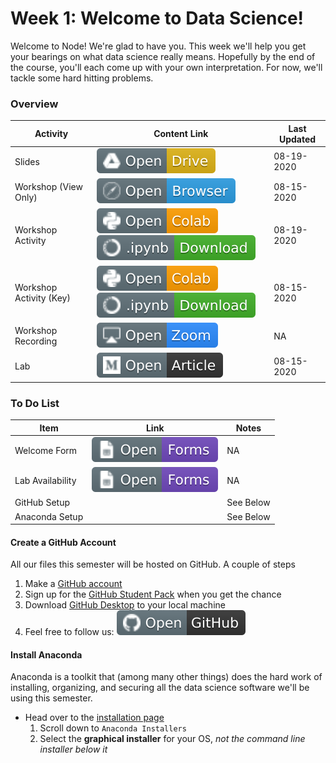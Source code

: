 # Week 1: Welcome to Data Science!

Welcome to Node! We're glad to have you. This week we'll help you get your bearings on what data science really means. Hopefully by the end of the course, you'll each come up with your own interpretation. For now, we'll tackle some hard hitting problems. 

### Overview
| **Activity**                   | Content Link    | Last Updated |
| ---------------                | --------------- | ----------   |
| Slides                         | [![Link](../tools/buttons/open-drive.svg)](https://docs.google.com/presentation/d/1Nn6ZEisDj05xwBKBF_PqomUgwYw88Wzyr6A0bfCcPBI/edit?usp=sharing) | 08-19-2020 |
| Workshop (View Only)           | [![Link](../tools/buttons/open-browser.svg)](https://files.node.ishaandey.com/week-1/workshop/intro_key.html) | 08-15-2020 | 
| Workshop Activity              | [![Link](../tools/buttons/open-colab.svg)](https://colab.research.google.com/github/ishaandey/node/blob/master/week-1/workshop/intro_notes.ipynb) [![Link](../tools/buttons/download-ipynb.svg)](https://files.node.ishaandey.com/week-1/workshop/intro_notes.ipynb) | 08-19-2020 |
| Workshop Activity (Key)        | [![Link](../tools/buttons/open-colab.svg)](https://colab.research.google.com/github/ishaandey/node/blob/master/week-1/workshop/intro_key.ipynb) [![Link](../tools/buttons/download-ipynb.svg)](https://files.node.ishaandey.com/week-1/workshop/intro_key.ipynb) | 08-15-2020 |
| Workshop Recording                 | [![Link](../tools/buttons/open-zoom.svg)](http://node.hackcville.com) | NA | 
| Lab                            | [![Link](../tools/buttons/open-article.svg)](lab/README.md)  | 08-15-2020 |
               
### To Do List
| **Item**                       | Link    | Notes |
| ---------------                | --------------- | ----------   |
| Welcome Form               | [![Link](../tools/buttons/open-forms.svg)](http://link-HERE.christianfjung.com) | NA |
| Lab Availability               | [![Link](../tools/buttons/open-forms.svg)](http://link-HERE.christianfjung.com) | NA |
| GitHub Setup                        | |  See Below |
| Anaconda Setup                        | |  See Below |

#### Create a GitHub Account
All our files this semester will be hosted on GitHub. A couple of steps
1. Make a [GitHub account](https://github.com/join) 
2. Sign up for the [GitHub Student Pack](https://education.github.com/pack) when you get the chance
3. Download [GitHub Desktop](https://desktop.github.com/) to your local machine
4. Feel free to follow us: [![Link](../tools/buttons/open-github.svg)](https://github.com/ishaandey)

#### Install Anaconda
Anaconda is a toolkit that (among many other things) does the hard work of installing, organizing, and securing all the data science software we'll be using this semester. 

- Head over to the [installation page](https://www.anaconda.com/products/individual)
    1. Scroll down to `Anaconda Installers`
    2. Select the **graphical installer** for your OS, *not the command line installer below it*

